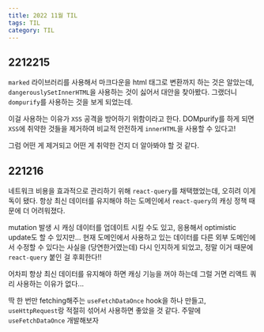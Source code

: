 ```yaml
---
title: 2022 11월 TIL
tags: TIL
category: TIL
---
```



## 2212215

`marked` 라이브러리를 사용해서 마크다운을 html 태그로 변환까지 하는 것은 알았는데, `dangerouslySetInnerHTML`을 사용하는 것이 싫어서 대안을 찾아봤다.
그랬더니 `dompurify`를 사용하는 것을 보게 되었는데.

이걸 사용하는 이유가 `XSS` 공격을 방어하기 위함이라고 한다.
DOMpurify를 하게 되면 `XSS`에 취약한 것들을 제거하여 비교적 안전하게 `innerHTML`을 사용할 수 있다고!

그럼 어떤 게 제거되고 어떤 게 취약한 건지 더 알아봐야 할 것 같다.



## 221216
네트워크 비용을 효과적으로 관리하기 위해 `react-query`를 채택했었는데, 오히려 이게 독이 됐다.
항상 최신 데이터를 유지해야 하는 도메인에서 `react-query`의 캐싱 정책 때문에 더 어려워졌다.

mutation 발생 시 캐싱 데이터를 업데이트 시킬 수도 있고, 응용해서 optimistic update도 할 수 있지만...
현재 도메인에서 사용하고 있는 데이터를 다른 외부 도메인에서 수정할 수 있다는 사실을 (당연한거였는데) 다시 인지하게 되었고, 정말 이거 때문에 `react-query` 붙인 걸 후회한다!!

어차피 항상 최신 데이터를 유지해야 하면 캐싱 기능을 꺼야 하는데 그럴 거면 리액트 쿼리 사용하는 이유가 없다...

딱 한 번만 fetching해주는 `useFetchDataOnce` hook을 하나 만들고, `useHttpRequest`랑 적절히 섞어서 사용하면 좋았을 것 같다.
주말에 `useFetchDataOnce` 개발해보자

